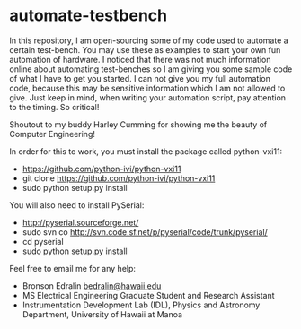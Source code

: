 automate-testbench
==================

In this repository, I am open-sourcing some of my code used to automate a certain test-bench. 
You may use these as examples to start your own fun automation of hardware. I noticed that 
there was not much information online about automating test-benches so I am giving you some 
sample code of what I have to get you started. I can not give you my full automation code, 
because this may be sensitive information which I am not allowed to give. Just keep in mind,
when writing your automation script, pay attention to the timing. So critical!

Shoutout to my buddy Harley Cumming for showing me the beauty of Computer Engineering!

In order for this to work, you must install the package called python-vxi11: 
- https://github.com/python-ivi/python-vxi11
- git clone https://github.com/python-ivi/python-vxi11
- sudo python setup.py install

You will also need to install PySerial:
- http://pyserial.sourceforge.net/
- sudo svn co http://svn.code.sf.net/p/pyserial/code/trunk/pyserial/
- cd pyserial
- sudo python setup.py install

Feel free to email me for any help:
- Bronson Edralin <bedralin@hawaii.edu>
- MS Electrical Engineering Graduate Student and Research Assistant
- Instrumentation Development Lab (IDL), Physics and Astronomy Department, University of Hawaii at Manoa
